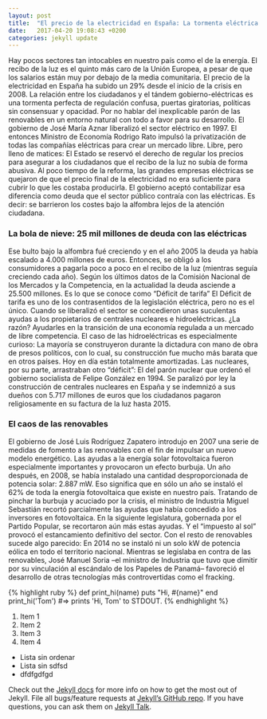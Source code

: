 ```yaml
---
layout: post
title:  "El precio de la electricidad en España: La tormenta eléctrica perfecta"
date:   2017-04-20 19:08:43 +0200
categories: jekyll update
---
```

Hay pocos sectores tan intocables en nuestro país como el de la energía. El recibo de la luz es el quinto más caro de la Unión Europea, a pesar de que los salarios están muy por debajo de la media comunitaria. El precio de la electricidad en España ha subido un 29% desde el inicio de la crisis en 2008. La relación entre los ciudadanos y el tándem gobierno-eléctricas es una tormenta perfecta de regulación confusa, puertas giratorias, políticas sin consensuar y opacidad. Por no hablar del inexplicable parón de las renovables en un entorno natural con todo a favor para su desarrollo.
El gobierno de José María Aznar liberalizó el sector eléctrico en 1997. El entonces Ministro de Economía Rodrigo Rato impulsó la privatización de todas las compañías eléctricas para crear un mercado libre. Libre, pero lleno de matices: El Estado se reservó el derecho de regular los precios para asegurar a los ciudadanos que el recibo de la luz no subía de forma abusiva.
Al poco tiempo de la reforma, las grandes empresas eléctricas se quejaron de que el precio final de la electricidad no era suficiente para cubrir lo que les costaba producirla. El gobierno aceptó contabilizar esa diferencia como deuda que el sector público contraía con las eléctricas. Es decir: se barrieron los costes bajo la alfombra lejos de la atención ciudadana. 

### La bola de nieve: 25 mil millones de deuda con las eléctricas
Ese bulto bajo la alfombra fué creciendo y en el año 2005 la deuda ya había escalado a 4.000 millones de euros. Entonces, se obligó a los consumidores a pagarla poco a poco en el recibo de la luz (mientras seguía creciendo cada año). Según los últimos datos de la Comisión Nacional de los Mercados y la Competencia, en la actualidad la deuda asciende a 25.500 millones. Es lo que se conoce como “Déficit de tarifa”
El Déficit de tarifa es uno de los contrasentidos de la legislación eléctrica, pero no es el único. Cuando se liberalizó el sector se concedieron unas suculentas ayudas a los propietarios de centrales nucleares e hidroeléctricas. ¿La razón? Ayudarles en la transición de una economía regulada a un mercado de libre competencia. El caso de las hidroeléctricas es especialmente curioso: La mayoría se construyeron durante la dictadura con mano de obra de presos políticos, con lo cual, su construcción fue mucho más barata que en otros países. Hoy en día están totalmente amortizadas.
Las nucleares, por su parte, arrastraban otro “déficit”: El del parón nuclear que ordenó el gobierno socialista de Felipe González en 1994. Se paralizó por ley la construcción de centrales nucleares en España y se indemnizó a sus dueños con 5.717 millones de euros que los ciudadanos pagaron religiosamente en su factura de la luz hasta 2015.

### El caos de las renovables
El gobierno de José Luis Rodríguez Zapatero introdujo en 2007 una serie de medidas de fomento a las renovables con el fin de impulsar un nuevo modelo energético. Las ayudas a la energía solar fotovoltaica fueron especialmente importantes y provocaron un efecto burbuja. Un año después, en 2008, se había instalado una cantidad desproporcionada de potencia solar: 2.887 mW. Eso significa que en sólo un año se instaló el 62% de toda la energía fotovoltaica que existe en nuestro país. Tratando de pinchar la burbuja y acuciado por la crisis, el ministro de Industria Miguel Sebastián recortó parcialmente las ayudas que había concedido a los inversores en fotovoltaica. En la siguiente legislatura, gobernada por el Partido Popular, se recortaron aún más estas ayudas. Y el “impuesto al sol” provocó el estancamiento definitivo del sector. Con el resto de renovables sucede algo parecido: En 2014 no se instaló ni un solo kW de potencia eólica en todo el territorio nacional.
Mientras se legislaba en contra de las renovables, José Manuel Soria –el ministro de Industria que tuvo que dimitir por su vinculación al escándalo de los Papeles de Panamá– favoreció el desarrollo de otras tecnologías más controvertidas como el fracking.


{% highlight ruby %}
def print_hi(name)
  puts "Hi, #{name}"
end
print_hi('Tom')
#=> prints 'Hi, Tom' to STDOUT.
{% endhighlight %}

1. Item 1
1. Item 2
1. Item 3
1. Item 4

- Lista sin ordenar
- Lista sin sdfsd
- dfdfgdfgd

Check out the [Jekyll docs][jekyll-docs] for more info on how to get the most out of Jekyll. File all bugs/feature requests at [Jekyll’s GitHub repo][jekyll-gh]. If you have questions, you can ask them on [Jekyll Talk][jekyll-talk].

[jekyll-docs]: https://jekyllrb.com/docs/home
[jekyll-gh]:   https://github.com/jekyll/jekyll
[jekyll-talk]: https://talk.jekyllrb.com/
